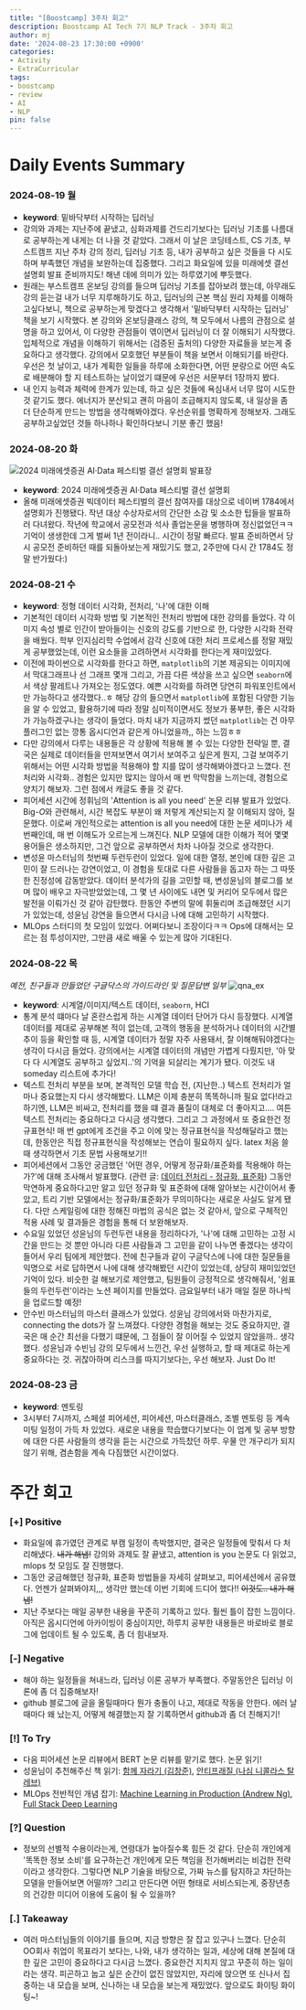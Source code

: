 ```yaml
---
title: "[Boostcamp] 3주차 회고"
description: Boostcamp AI Tech 7기 NLP Track - 3주차 회고
author: mj
date: '2024-08-23 17:30:00 +0900'
categories:
- Activity
- ExtraCurricular
tags:
- boostcamp
- review
- AI
- NLP
pin: false
---
```


# Daily Events Summary

### 2024-08-19 월
- **keyword**: 밑바닥부터 시작하는 딥러닝
- 강의와 과제는 지난주에 끝냈고, 심화과제를 건드리기보다는 딥러닝 기초를 나름대로 공부하는게 내게는 더 나을 것 같았다. 그래서 이 날은 코딩테스트, CS 기초, 부스트캠프 지난 주차 강의 정리, 딥러닝 기초 등, 내가 공부하고 싶은 것들을 다 시도하며 부족했던 개념을 보완하는데 집중했다. 그리고 화요일에 있을 미래에셋 결선 설명회 발표 준비까지도! 해낸 데에 의미가 있는 하루였기에 뿌듯했다. 
- 원래는 부스트캠프 온보딩 강의를 들으며 딥러닝 기초를 잡아보려 했는데, 아무래도 강의 듣는걸 내가 너무 지루해하기도 하고, 딥러닝의 근본 핵심 원리 자체를 이해하고싶다보니, 책으로 공부하는게 맞겠다고 생각해서 '밑바닥부터 시작하는 딥러닝' 책을 보기 시작했다. 본 강의와 온보딩클래스 강의, 책 모두에서 나름의 관점으로 설명을 하고 있어서, 이 다양한 관점들이 엮이면서 딥러닝이 더 잘 이해되기 시작했다. 입체적으로 개념을 이해하기 위해서는 (검증된 출처의) 다양한 자료들을 보는게 중요하다고 생각했다. 강의에서 모호했던 부분들이 책을 보면서 이해되기를 바란다. 우선은 첫 날이고, 내가 계획한 일들을 하루에 소화한다면, 어떤 분량으로 어떤 속도로 배분해야 할 지 테스트하는 날이었기 떄문에 우선은 서문부터 1장까지 봤다.
- 내 인지 능력과 체력에 한계가 있는데, 하고 싶은 것들에 욕심내서 너무 많이 시도한 것 같기도 했다. 에너지가 분산되고 괜히 마음이 조급해지지 않도록, 내 일상을 좀 더 단순하게 만드는 방법을 생각해봐야겠다. 우선순위를 명확하게 정해보자. 그래도 공부하고싶었던 것들 하나하나 확인하다보니 기분 좋긴 했음! 

### 2024-08-20 화
![2024 미래에셋증권 AI·Data 페스티벌 결선 설명회 발표장](/assets/img/2024miraeasset2.jpeg)
- **keyword**: 2024 미래에셋증권 AI·Data 페스티벌 결선 설명회
- 올해 미래에셋증권 빅데이터 페스티벌의 결선 참여자를 대상으로 네이버 1784에서 설명회가 진행됐다. 작년 대상 수상자로서의 간단한 소감 및 소소한 팁들을 발표하러 다녀왔다. 작년에 학교에서 공모전과 석사 졸업논문을 병행하며 정신없었던ㅋㅋ 기억이 생생한데 그게 벌써 1년 전이라니.. 시간이 정말 빠르다. 발표 준비하면서 당시 공모전 준비하던 때를 되돌아보는게 재밌기도 했고, 2주만에 다시 간 1784도 정말 반가웠다:)

### 2024-08-21 수
- **keyword**: 정형 데이터 시각화, 전처리, '나'에 대한 이해
- 기본적인 데이터 시각화 방법 및 기본적인 전처리 방법에 대한 강의를 들었다. 각 이미지 속성 별로 인간이 받아들이는 신호의 강도를 기반으로 한, 다양한 시각화 전략을 배웠다. 학부 인지심리학 수업에서 감각 신호에 대한 처리 프로세스를 정말 재밌게 공부했었는데, 이런 요소들을 고려하면서 시각화를 한다는게 재미있었다.
- 이전에 파이썬으로 시각화를 한다고 하면,  `matplotlib`의 기본 제공되는 이미지에서 막대그래프나 선 그래프 몇개 그리고, 가끔 다른 색상을 쓰고 싶으면 `seaborn`에서 색상 팔레트나 가져오는 정도였다. 예쁜 시각화를 하려면 당연히 파워포인트에서만 가능하다고 생각했다..ㅎ 해당 강의 들으면서 `matplotlib`에 포함된 다양한 기능을 알 수 있었고, 활용하기에 따라 정말 심미적이면서도 정보가 풍부한, 좋은 시각화가 가능하겠구나는 생각이 들었다. 마치 내가 지금까지 썼던 `matplotlib`는 건 아무 플러그인 없는 깡통 옵시디언과 같은게 아니었을까,, 하는 느낌ㅎㅎ
- 다만 강의에서 다루는 내용들은 각 상황에 적용해 볼 수 있는 다양한 전략일 뿐, 결국은 실제로 데이터들을 만져보면서 여기서 보여주고 싶은게 뭔지, 그걸 보여주기 위해서는 어떤 시각화 방법을 적용해야 할 지를 많이 생각해봐야겠다고 느꼈다. 전처리와 시각화.. 경험은 있지만 많지는 않아서 매 번 막막함을 느끼는데, 경험으로 양치기 해보자. 그런 점에서 캐글도 좋을 것 같다.
- 피어세션 시간에 정휘님의 'Attention is all you need' 논문 리뷰 발표가 있었다. Big-$O$와 관련해서, 시간 복잡도 부분이 왜 저렇게 계산되는지 잘 이해되지 않아, 질문했다. 이로써 개인적으로는 attention is all you need에 대한 논문 세미나가 세번째인데, 매 번 이해도가 오르는게 느껴진다. NLP 모델에 대한 이해가 적어 몇몇 용어들은 생소하지만, 그건 앞으로 공부하면서 차차 나아질 것으로 생각한다.
- 변성윤 마스터님의 첫번째 두런두런이 있었다. 일에 대한 열정, 본인에 대한 깊은 고민이 잘 드러나는 강연이었고, 이 경험을 토대로 다른 사람들을 돕고자 하는 그 따뜻한 진정성에 감동받았다. 데이터 분석가의 길을 고민할 때, 변성윤님의 블로그를 보며 많이 배우고 자극받았었는데, 그 몇 년 사이에도 내면 및 커리어 모두에서 많은 발전을 이뤄가신 것 같아 감탄했다. 한동안 주변의 말에 휘둘리며 조급해졌던 시기가 있었는데, 성윤님 강연을 들으면서 다시금 나에 대해 고민하기 시작했다.
- MLOps 스터디의 첫 모임이 있었다. 어쩌다보니 조장이다ㅋㅋ Ops에 대해서는 모르는 점 투성이지만, 그만큼 새로 배울 수 있는게 많아 기대된다.

### 2024-08-22 목
_예전, 친구들과 만들었던 구글닥스의 가이드라인 및 질문답변 일부_
![qna_ex](/assets/img/qna_ex.png)
- **keyword**: 시계열/이미지/텍스트 데이터, `seaborn`, HCI
- 통계 분석 떄마다 날 혼란스럽게 하는 시계열 데이터 단어가 다시 등장했다. 시계열 데이터를 제대로 공부해본 적이 없는데, 고객의 행동을 분석하거나 데이터의 시간별 추이 등을 확인할 때 등, 시계열 데이터가 정말 자주 사용돼서, 잘 이해해둬야겠다는 생각이 다시금 들었다. 강의에서는 시계열 데이터의 개념만 가볍게 다뤘지만, '아 맞다 다 시계열도 공부하고 싶었지..'의 기억을 되살리는 계기가 됐다. 이것도 내 someday 리스트에 추가다!
- 텍스트 전처리 부분을 보며, 본격적인 모델 학습 전, (지난한..) 텍스트 전처리가 얼마나 중요했는지 다시 생각해봤다. LLM은 이제 충분히 똑똑하니까 필요 없다!라고 하기엔, LLM은 비싸고, 전처리를 했을 떄 결과 품질이 대체로 더 좋아지고.... 여튼 텍스트 전처리는 중요하다고 다시금 생각했다. 그리고 그 과정에서 또 중요한건 정규표현식! 매 번 gpt에게 조건을 주고 이에 맞는 정규표현식을 작성해달라고 했는데, 한동안은 직접 정규표현식을 작성해보는 연습이 필요하지 싶다. latex 처음 쓸 때 생각하면서 기초 문법 사용해보기!!
- 피어세션에서 그동안 궁금했던 '어떤 경우, 어떻게 정규화/표준화를 적용해야 하는가?'에 대해 조사해서 발표했다. (관련 글: [데이터 전처리 - 정규화, 표준화](https://minjijeong98.github.io/posts/normalization-and-standardization/)) 그동안 막연하게 중요하다고만 알고 있던 정규화 및 표준화에 대해 알아보는 시간이어서 좋았고, 트리 기반 모델에서는 정규화/표준화가 무의미하다는 새로운 사실도 알게 됐다. 다만 스케일링에 대한 정해진 마법의 공식은 없는 것 같아서, 앞으로 구체적인 적용 사례 및 결과들은 경험을 통해 더 보완해보자.
- 수요일 있었던 성윤님의 두런두런 내용을 정리하다가, '나'에 대해 고민하는 고정 시간을 만드는 것 뿐만 아니라 다른 사람들과 그 고민을 같이 나누면 좋겠다는 생각이 들어서 우리 팀에게 제안했다. 전에 친구들과 같이 구글닥스에 나에 대한 질문들을 익명으로 서로 답하면서 나에 대해 생각해봤던 시간이 있었는데, 상당히 재미있었던 기억이 있다. 비슷한 걸 해보기로 제안했고, 팀원들이 긍정적으로 생각해줘서, '쉼표들의 두런두런'이라는 노션 페이지를 만들었다. 금요일부터 내가 매일 질문 하나씩을 업로드할 예정!
- 안수빈 마스터님의 마스터 클래스가 있었다. 성윤님 강의에서와 마찬가지로, connecting the dots가 잘 느껴졌다. 다양한 경험을 해보는 것도 중요하지만, 결국은 매 순간 최선을 다했기 떄문에, 그 점들이 잘 이어질 수 있었지 않았을까.. 생각했다. 성윤님과 수빈님 강의 모두에서 느낀건, 우선 실행하고, 할 때 제대로 하는게 중요하다는 것. 귀찮아하며 리스크를 따지기보다는, 우선 해보자. Just Do It!

### 2024-08-23 금
- **keyword**: 멘토링
- 3시부터 7시까지, 스페셜 피어세션, 피어세션, 마스터클래스, 조별 멘토링 등 계속 미팅 일정이 가득 차 있었다. 새로운 내용을 학습했다기보다는 이 업계 및 공부 방향에 대한 다른 사람들의 생각을 듣는 시간으로 가득찼던 하루. 우물 안 개구리가 되지 않기 위해, 겸손함을 계속 다짐했던 시간이었다.


# 주간 회고

### [+] Positive
- 화요일에 휴가였던 관계로 부캠 일정이 촉박했지만, 결국은 일정들에 맞춰서 다 처리해냈다. ~~내가 해냄!~~ 강의와 과제도 잘 끝냈고, attention is you 논문도 다 읽었고, mlops 첫 모임도 잘 진행했다.
- 그동안 궁금해했던 정규화, 표준화 방법들을 자세히 살펴보고, 피어세션에서 공유했다. 언젠가 살펴봐야지,,, 생각만 했는데 이번 기회에 드디어 했다!! ~~이것도.. 내가 해냄!~~
- 지난 주보다는 매일 공부한 내용을 꾸준히 기록하고 있다. 훨씬 틀이 잡힌 느낌이다. 아직은 옵시디언에 아카이빙이 중심이지만, 하루치 공부한 내용들은 바로바로 블로그에 업데이트 될 수 있도록, 좀 더 힘내보자.

### [-] Negative
- 해야 하는 일정들을 쳐내느라, 딥러닝 이론 공부가 부족했다. 주말동안은 딥러닝 이론에 좀 더 집중해보자!
- github 블로그에 글을 올릴때마다 뭔가 충돌이 나고, 제대로 작동을 안한다. 에러 날때마다 왜 났는지, 어떻게 해결했는지 잘 기록하면서 github과 좀 더 친해지기!

### [!] To Try
- 다음 피어세션 논문 리뷰에서 BERT 논문 리뷰를 맡기로 했다. 논문 읽기!
- 성윤님이 추천해주신 책 읽기: [함께 자라기 (김창준)](https://product.kyobobook.co.kr/detail/S000001033071), [안티프래질 (나심 니콜라스 탈레브)](https://product.kyobobook.co.kr/detail/S000000625400)
- MLOps 전반적인 개념 잡기: [Machine Learning in Production (Andrew Ng)](https://www.coursera.org/learn/introduction-to-machine-learning-in-production?action=enroll), [Full Stack Deep Learning](https://fullstackdeeplearning.com/course/2022/)

### [?] Question
- 정보의 선별적 수용이라는게, 연령대가 높아질수록 힘든 것 같다. 단순히 개인에게 '똑똑한 정보 소비'를 요구하는건 개인에게 모든 책임을 전가해버리는 비겁한 전략이라고 생각한다. 그렇다면 NLP 기술을 바탕으로, 가짜 뉴스를 탐지하고 차단하는 모델을 만들어보면 어떨까? 그리고 만든다면 어떤 형태로 서비스되는게, 중장년층의 건강한 미디어 이용에 도움이 될 수 있을까?

### [.] Takeaway
- 여러 마스터님들의 이야기를 들으며, 지금 방향은 잘 잡고 있구나 느꼈다. 단순히 OO회사 취업이 목표라기 보다는, 나와, 내가 생각하는 일과, 세상에 대해 본질에 대한 깊은 고민이 중요하다고 다시금 느꼈다. 중요한건 지치지 않고 꾸준히 하는 일이라는 생각. 피곤하고 눕고 싶은 순간이 없진 않았지만, 자리에 앉으면 또 신나서 집중하는 내 모습을 보며, 신나하는 내 모습을 보는게 재밌었다. 앞으로도 화이팅 화이팅~!

